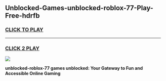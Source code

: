 
## Unblocked-Games-unblocked-roblox-77-Play-Free-hdrfb
<h3>
<a href="https://premium76.site?title=unblocked-roblox-77&ref=12A">CLICK TO PLAY</a></h3>
<hr>

<h3>
<a href="https://premium76.site?title=unblocked-roblox-77&ref=12A">CLICK 2 PLAY</a>
  
</h3>

<a href="https://premium76.site?title=unblocked-roblox-77&ref=12A"><img src="https://clearcache.store/games.png"></a>


**unblocked-roblox-77 games unblocked: Your Gateway to Fun and Accessible Online Gaming**
